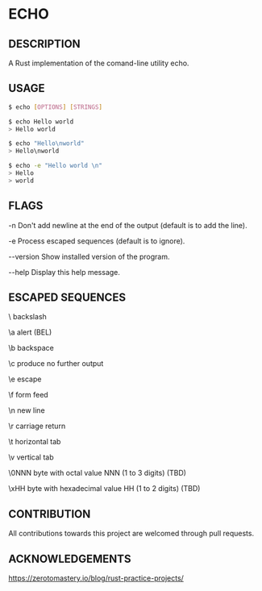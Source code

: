 # ECHO

## DESCRIPTION
A Rust implementation of the comand-line utility echo.

## USAGE

```bash
$ echo [OPTIONS] [STRINGS]

$ echo Hello world
> Hello world

$ echo "Hello\nworld"
> Hello\nworld

$ echo -e "Hello world \n"
> Hello
> world
```

## FLAGS
-n         Don't add newline at the end of the output (default is to add the line).

-e         Process escaped sequences (default is to ignore).

--version  Show installed version of the program.

--help     Display this help message.

## ESCAPED SEQUENCES
\\      backslash

\a      alert (BEL)

\b      backspace

\c      produce no further output

\e      escape

\f      form feed

\n      new line

\r      carriage return

\t      horizontal tab

\v      vertical tab

\0NNN   byte with octal value NNN (1 to 3 digits) (TBD)

\xHH    byte with hexadecimal value HH (1 to 2 digits) (TBD)

## CONTRIBUTION
All contributions towards this project are welcomed through pull requests.

## ACKNOWLEDGEMENTS
https://zerotomastery.io/blog/rust-practice-projects/
